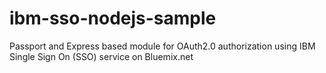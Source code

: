ibm-sso-nodejs-sample
=====================

Passport and Express based module for OAuth2.0 authorization using IBM Single Sign On (SSO) service on Bluemix.net
